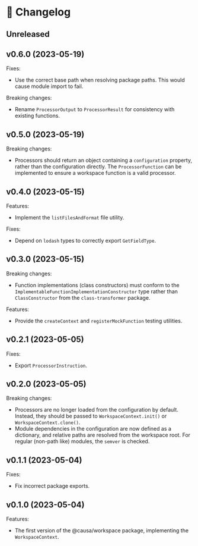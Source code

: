 # 🔖 Changelog

## Unreleased

## v0.6.0 (2023-05-19)

Fixes:

- Use the correct base path when resolving package paths. This would cause module import to fail.

Breaking changes:

- Rename `ProcessorOutput` to `ProcessorResult` for consistency with existing functions.

## v0.5.0 (2023-05-19)

Breaking changes:

- Processors should return an object containing a `configuration` property, rather than the configuration directly. The `ProcessorFunction` can be implemented to ensure a workspace function is a valid processor.

## v0.4.0 (2023-05-15)

Features:

- Implement the `listFilesAndFormat` file utility.

Fixes:

- Depend on `lodash` types to correctly export `GetFieldType`.

## v0.3.0 (2023-05-15)

Breaking changes:

- Function implementations (class constructors) must conform to the `ImplementableFunctionImplementationConstructor` type rather than `ClassConstructor` from the `class-transformer` package.

Features:

- Provide the `createContext` and `registerMockFunction` testing utilities.

## v0.2.1 (2023-05-05)

Fixes:

- Export `ProcessorInstruction`.

## v0.2.0 (2023-05-05)

Breaking changes:

- Processors are no longer loaded from the configuration by default. Instead, they should be passed to `WorkspaceContext.init()` or `WorkspaceContext.clone()`.
- Module dependencies in the configuration are now defined as a dictionary, and relative paths are resolved from the workspace root. For regular (non-path like) modules, the `semver` is checked.

## v0.1.1 (2023-05-04)

Fixes:

- Fix incorrect package exports.

## v0.1.0 (2023-05-04)

Features:

- The first version of the @causa/workspace package, implementing the `WorkspaceContext`.
